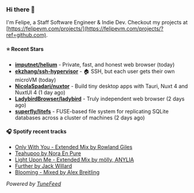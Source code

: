 ### Hi there 👋

I'm Felipe, a Staff Software Engineer & Indie Dev. Checkout my projects at [https://felipevm.com/projects/](https://felipevm.com/projects/?ref=github.com).

#### ⭐ Recent Stars
- **[imputnet/helium](https://github.com/imputnet/helium)** - Private, fast, and honest web browser (today)
- **[ekzhang/ssh-hypervisor](https://github.com/ekzhang/ssh-hypervisor)** - 🏠 SSH, but each user gets their own microVM (today)
- **[NicolaSpadari/nuxtor](https://github.com/NicolaSpadari/nuxtor)** - Build tiny desktop apps with Tauri, Nuxt 4 and NuxtUI 4 (1 day ago)
- **[LadybirdBrowser/ladybird](https://github.com/LadybirdBrowser/ladybird)** - Truly independent web browser (2 days ago)
- **[superfly/litefs](https://github.com/superfly/litefs)** - FUSE-based file system for replicating SQLite databases across a cluster of machines (2 days ago)

#### 🎧 Spotify recent tracks
- [Only With You - Extended Mix by Rowland Giles](https://open.spotify.com/track/7jHdmc975jZZQ5FkSq686i)
- [Teahupoo by Nora En Pure](https://open.spotify.com/track/5ajDAV7woLiE3fbzjmGJeR)
- [Light Upon Me - Extended Mix by mölly, ANYLIA](https://open.spotify.com/track/0jJNUPe9KCpRBcXUqMlvZD)
- [Further by Jack Willard](https://open.spotify.com/track/0sHhc7CSihE399hRj3hB9f)
- [Blooming - Mixed by Alex Breitling](https://open.spotify.com/track/5yAttk0cKFRSSjjSG1xvHL)

_Powered by [TuneFeed](https://tunefeed.app?ref=github.com)_
